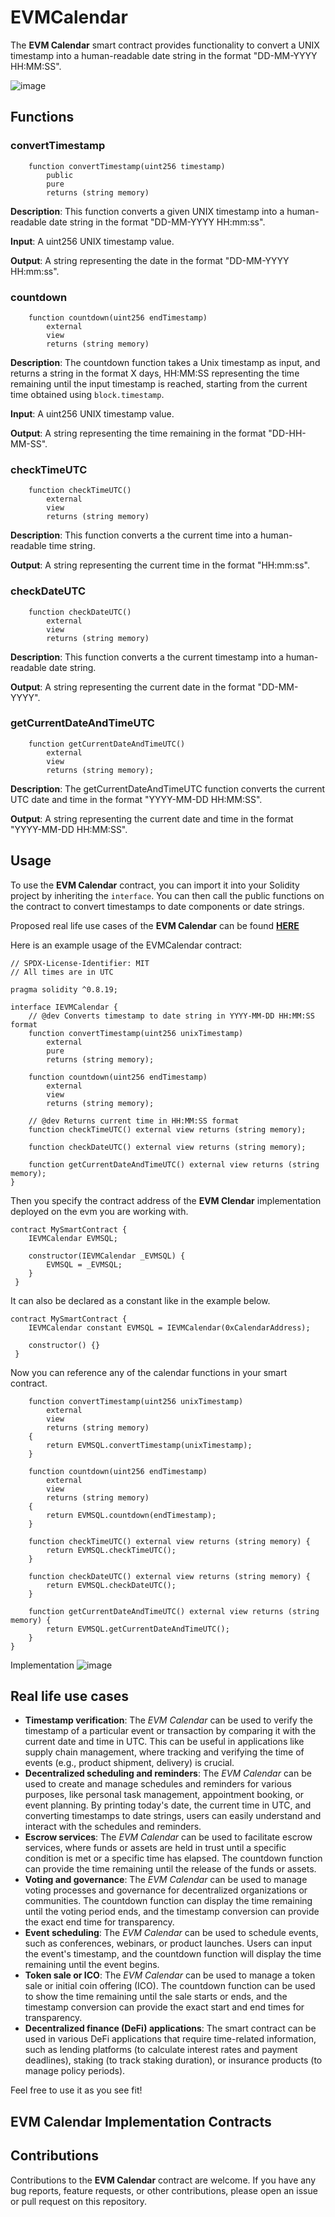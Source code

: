 # EVMCalendar

The **EVM Calendar** smart contract provides functionality to convert a UNIX timestamp into a human-readable date string in the format "DD-MM-YYYY HH:MM:SS".

![image](https://user-images.githubusercontent.com/85406816/228015169-194365d5-f744-4b12-b195-051d1fa2a6c3.png)

## Functions
### convertTimestamp
```solidity
    function convertTimestamp(uint256 timestamp) 
        public 
        pure 
        returns (string memory)
```
**Description**: This function converts a given UNIX timestamp into a human-readable date string in the format "DD-MM-YYYY HH:mm:ss".

**Input**: A uint256 UNIX timestamp value.

**Output**: A string representing the date in the format "DD-MM-YYYY HH:mm:ss".

### countdown
```solidity
    function countdown(uint256 endTimestamp)
        external
        view
        returns (string memory)
```
**Description**: The countdown function takes a Unix timestamp as input, and returns a string in the format X days, HH:MM:SS representing the time remaining until the input timestamp is reached, starting from the current time obtained using `block.timestamp`.

**Input**: A uint256 UNIX timestamp value.

**Output**: A string representing the time remaining in the format "DD-HH-MM-SS".

### checkTimeUTC
```solidity
    function checkTimeUTC() 
        external 
        view 
        returns (string memory)
```
**Description**: This function converts a the current time into a human-readable time string.

**Output**: A string representing the current time in the format "HH:mm:ss".

### checkDateUTC
```solidity
    function checkDateUTC() 
        external 
        view 
        returns (string memory)
```
**Description**: This function converts a the current timestamp into a human-readable date string.

**Output**: A string representing the current date in the format "DD-MM-YYYY".

### getCurrentDateAndTimeUTC
```solidity
    function getCurrentDateAndTimeUTC() 
        external 
        view 
        returns (string memory);
```
**Description**: The getCurrentDateAndTimeUTC function converts the current UTC date and time in the format "YYYY-MM-DD HH:MM:SS". 

**Output**: A string representing the current date and time in the format "YYYY-MM-DD HH:MM:SS".



## Usage
To use the **EVM Calendar** contract, you can import it into your Solidity project by inheriting the ```interface```. You can then call the public functions on the contract to convert timestamps to date components or date strings.

Proposed real life use cases of the **EVM Calendar** can be found [**HERE**](https://github.com/EVMlord/EVMCalendar/blob/main/README.md#real-life-use-cases)

Here is an example usage of the EVMCalendar contract:
```solidity
// SPDX-License-Identifier: MIT
// All times are in UTC

pragma solidity ^0.8.19;

interface IEVMCalendar {
    // @dev Converts timestamp to date string in YYYY-MM-DD HH:MM:SS format
    function convertTimestamp(uint256 unixTimestamp)
        external
        pure
        returns (string memory);

    function countdown(uint256 endTimestamp)
        external
        view
        returns (string memory);

    // @dev Returns current time in HH:MM:SS format
    function checkTimeUTC() external view returns (string memory);

    function checkDateUTC() external view returns (string memory);

    function getCurrentDateAndTimeUTC() external view returns (string memory);
}
```
Then you specify the contract address of the **EVM Clendar** implementation deployed on the evm you are working with.
```solidity
contract MySmartContract {
    IEVMCalendar EVMSQL;

    constructor(IEVMCalendar _EVMSQL) {
        EVMSQL = _EVMSQL;
    }
 }
```
It can also be declared as a constant like in the example below.
```solidity
contract MySmartContract {
    IEVMCalendar constant EVMSQL = IEVMCalendar(0xCalendarAddress);

    constructor() {}
 }
```
Now you can reference any of the calendar functions in your smart contract.
```solidity
    function convertTimestamp(uint256 unixTimestamp)
        external
        view
        returns (string memory)
    {
        return EVMSQL.convertTimestamp(unixTimestamp);
    }

    function countdown(uint256 endTimestamp)
        external
        view
        returns (string memory)
    {
        return EVMSQL.countdown(endTimestamp);
    }

    function checkTimeUTC() external view returns (string memory) {
        return EVMSQL.checkTimeUTC();
    }

    function checkDateUTC() external view returns (string memory) {
        return EVMSQL.checkDateUTC();
    }

    function getCurrentDateAndTimeUTC() external view returns (string memory) {
        return EVMSQL.getCurrentDateAndTimeUTC();
    }
}
```
Implementation
![image](https://user-images.githubusercontent.com/85406816/228246314-0d8064c4-d433-4dc4-96b6-1c65ff430241.png)

## Real life use cases
* **Timestamp verification**: The *EVM Calendar* can be used to verify the timestamp of a particular event or transaction by comparing it with the current date and time in UTC. This can be useful in applications like supply chain management, where tracking and verifying the time of events (e.g., product shipment, delivery) is crucial.
* **Decentralized scheduling and reminders**: The *EVM Calendar* can be used to create and manage schedules and reminders for various purposes, like personal task management, appointment booking, or event planning. By printing today's date, the current time in UTC, and converting timestamps to date strings, users can easily understand and interact with the schedules and reminders.
* **Escrow services**: The *EVM Calendar* can be used to facilitate escrow services, where funds or assets are held in trust until a specific condition is met or a specific time has elapsed. The countdown function can provide the time remaining until the release of the funds or assets.
* **Voting and governance**: The *EVM Calendar* can be used to manage voting processes and governance for decentralized organizations or communities. The countdown function can display the time remaining until the voting period ends, and the timestamp conversion can provide the exact end time for transparency.
* **Event scheduling**: The *EVM Calendar* can be used to schedule events, such as conferences, webinars, or product launches. Users can input the event's timestamp, and the countdown function will display the time remaining until the event begins.
* **Token sale or ICO**: The *EVM Calendar* can be used to manage a token sale or initial coin offering (ICO). The countdown function can be used to show the time remaining until the sale starts or ends, and the timestamp conversion can provide the exact start and end times for transparency.
* **Decentralized finance (DeFi) applications**: The smart contract can be used in various DeFi applications that require time-related information, such as lending platforms (to calculate interest rates and payment deadlines), staking (to track staking duration), or insurance products (to manage policy periods).

Feel free to use it as you see fit!

## EVM Calendar Implementation Contracts


## Contributions

Contributions to the **EVM Calendar** contract are welcome. If you have any bug reports, feature requests, or other contributions, please open an issue or pull request on this repository.
